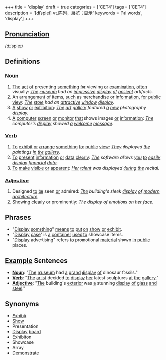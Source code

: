 +++
title = 'display'
draft = true
categories = ['CET4']
tags = ['CET4']
description = '[diˈsplei] vt.陈列，展览；显示'
keywords = ['ai words', 'display']
+++

## [Pronunciation](/en/post/pronunciation/)
/dɪˈspleɪ/

## Definitions
### [Noun](/en/post/noun/)
1. [The](/en/post/the/) [act](/en/post/act/) [of](/en/post/of/) presenting [something](/en/post/something/) [for](/en/post/for/) viewing [or](/en/post/or/) [examination](/en/post/examination/), [often](/en/post/often/) visually: *[The](/en/post/the/) [museum](/en/post/museum/) had an [impressive](/en/post/impressive/) [display](/en/post/display/) [of](/en/post/of/) [ancient](/en/post/ancient/) artifacts.*
2. An [arrangement](/en/post/arrangement/) [of](/en/post/of/) items, [such](/en/post/such/) [as](/en/post/as/) merchandise [or](/en/post/or/) [information](/en/post/information/), [for](/en/post/for/) [public](/en/post/public/) [view](/en/post/view/): *[The](/en/post/the/) [store](/en/post/store/) had an [attractive](/en/post/attractive/) [window](/en/post/window/) [display](/en/post/display/).*
3. [A](/en/post/a/) [show](/en/post/show/) [or](/en/post/or/) [exhibition](/en/post/exhibition/): *[The](/en/post/the/) [art](/en/post/art/) [gallery](/en/post/gallery/) featured [a](/en/post/a/) [new](/en/post/new/) photography [display](/en/post/display/).*
4. [A](/en/post/a/) [computer](/en/post/computer/) [screen](/en/post/screen/) [or](/en/post/or/) [monitor](/en/post/monitor/) [that](/en/post/that/) shows images [or](/en/post/or/) [information](/en/post/information/): *[The](/en/post/the/) computer's [display](/en/post/display/) showed [a](/en/post/a/) [welcome](/en/post/welcome/) [message](/en/post/message/).*

### [Verb](/en/post/verb/)
1. [To](/en/post/to/) [exhibit](/en/post/exhibit/) [or](/en/post/or/) [arrange](/en/post/arrange/) [something](/en/post/something/) [for](/en/post/for/) [public](/en/post/public/) [view](/en/post/view/): *[They](/en/post/they/) displayed [the](/en/post/the/) paintings [in](/en/post/in/) [the](/en/post/the/) [gallery](/en/post/gallery/).*
2. [To](/en/post/to/) [present](/en/post/present/) [information](/en/post/information/) [or](/en/post/or/) [data](/en/post/data/) [clearly](/en/post/clearly/): *[The](/en/post/the/) software allows [you](/en/post/you/) [to](/en/post/to/) [easily](/en/post/easily/) [display](/en/post/display/) [financial](/en/post/financial/) [data](/en/post/data/).*
3. [To](/en/post/to/) [make](/en/post/make/) [visible](/en/post/visible/) [or](/en/post/or/) [apparent](/en/post/apparent/): *[Her](/en/post/her/) [talent](/en/post/talent/) was displayed [during](/en/post/during/) [the](/en/post/the/) recital.*

### [Adjective](/en/post/adjective/)
1. Designed [to](/en/post/to/) [be](/en/post/be/) seen [or](/en/post/or/) admired: *[The](/en/post/the/) building's sleek [display](/en/post/display/) [of](/en/post/of/) [modern](/en/post/modern/) [architecture](/en/post/architecture/).*
2. Showing [clearly](/en/post/clearly/) [or](/en/post/or/) prominently: *[The](/en/post/the/) [display](/en/post/display/) [of](/en/post/of/) emotions [on](/en/post/on/) [her](/en/post/her/) [face](/en/post/face/).*

## Phrases
- "[Display](/en/post/display/) [something](/en/post/something/)" [means](/en/post/means/) [to](/en/post/to/) [put](/en/post/put/) [on](/en/post/on/) [show](/en/post/show/) [or](/en/post/or/) [exhibit](/en/post/exhibit/).
- "[Display](/en/post/display/) [case](/en/post/case/)" is [a](/en/post/a/) [container](/en/post/container/) [used](/en/post/used/) [to](/en/post/to/) showcase items.
- "[Display](/en/post/display/) advertising" refers [to](/en/post/to/) promotional [material](/en/post/material/) shown [in](/en/post/in/) [public](/en/post/public/) places.

## [Example](/en/post/example/) Sentences
- **[Noun](/en/post/noun/)**: "[The](/en/post/the/) [museum](/en/post/museum/) had [a](/en/post/a/) [grand](/en/post/grand/) [display](/en/post/display/) [of](/en/post/of/) dinosaur fossils."
- **[Verb](/en/post/verb/)**: "[The](/en/post/the/) [artist](/en/post/artist/) decided [to](/en/post/to/) [display](/en/post/display/) [her](/en/post/her/) latest sculptures [at](/en/post/at/) [the](/en/post/the/) [gallery](/en/post/gallery/)."
- **[Adjective](/en/post/adjective/)**: "[The](/en/post/the/) building's [exterior](/en/post/exterior/) was [a](/en/post/a/) stunning [display](/en/post/display/) [of](/en/post/of/) [glass](/en/post/glass/) [and](/en/post/and/) [steel](/en/post/steel/)."

## Synonyms
- [Exhibit](/en/post/exhibit/)
- [Show](/en/post/show/)
- Presentation
- [Display](/en/post/display/) [board](/en/post/board/)
- Exhibiton
- Showcase
- Array
- [Demonstrate](/en/post/demonstrate/)
